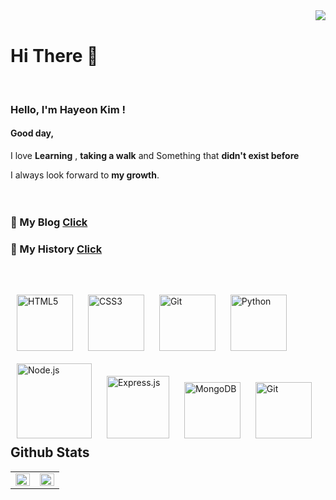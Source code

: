 <div align="right">
<img src="https://komarev.com/ghpvc/?username=hayeonkimm&&style=flat-square" align="right" />
</div>  


<br/>  

# Hi There 👋  
<br>
<!-- <a href="https://github.com/hayeonkimm" target="_blank">
<img src=https://img.shields.io/badge/github-%2324292e.svg?&style=for-the-badge&logo=github&logoColor=white alt=github style="margin-bottom: 5px;" />
</a>
 -->






### Hello, I'm Hayeon Kim !

#### Good day,


I love **Learning** , **taking a walk** and Something that **didn't exist before**

I always look forward to **my growth**. <br><br><br>




### 📝 My Blog [Click](https://summerlaftel07.tistory.com/)<br>

### 🌱 My History [Click](https://hayeonkimm.github.io/) <br><br>



  

<br/>  

<div style='float:left'>
<img style="margin: 10px" src="https://profilinator.rishav.dev/skills-assets/html5-original-wordmark.svg" alt="HTML5" height="90" /> 
<img style="margin: 10px" src="https://profilinator.rishav.dev/skills-assets/css3-original-wordmark.svg" alt="CSS3" height="90" />
<img style="margin: 10px" src="https://profilinator.rishav.dev/skills-assets/javascript-original.svg" alt="Git" height="90" />
 <img style="margin: 10px" src="https://profilinator.rishav.dev/skills-assets/python-original.svg" alt="Python" height="90" /> 
<img style="margin: 10px" src="https://profilinator.rishav.dev/skills-assets/nodejs-original-wordmark.svg" alt="Node.js" height="120" />
<img style="margin: 10px" src="https://profilinator.rishav.dev/skills-assets/express-original-wordmark.svg" alt="Express.js" height="100" />  
<img style="margin: 10px" src="https://profilinator.rishav.dev/skills-assets/mongodb-original-wordmark.svg" alt="MongoDB" height="90" />  
<img style="margin: 10px" src="https://profilinator.rishav.dev/skills-assets/git-scm-icon.svg" alt="Git" height="90" />  






</div>

<br/>  


## Github Stats  
<table><tr><td valign="top" width="50%">
<img src="https://github-readme-stats.vercel.app/api?username=hayeonkimm&show_icons=true&count_private=true&hide_border=true" align="left" style="width: 100%" />



</td><td valign="top" width="50%">

<img src="https://github-readme-stats.vercel.app/api/top-langs/?username=hayeonkimm&hide_border=true&layout=compact" align="left" style="width: 100%" />

</td></tr></table>  

<br/>  

<!-- Here are some ideas to get you started:

- 🔭 I’m currently working on ...
- 🌱 I’m currently learning ...
- 👯 I’m looking to collaborate on ...
- 🤔 I’m looking for help with ...
- 💬 Ask me about ...
- 📫 How to reach me: ...
- 😄 Pronouns: ...
- ⚡ Fun fact: ...
- ...
-->
